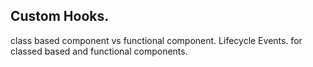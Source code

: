 ## Custom Hooks.

class based component vs functional component.
Lifecycle Events.  for classed based and functional components.
